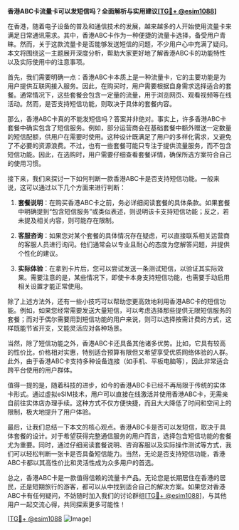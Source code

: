 **香港ABC卡流量卡可以发短信吗？全面解析与实用建议[[TG💪+ @esim1088](https://t.me/s/esim1088)]**

在香港，随着电子设备的普及和通信技术的发展，越来越多的人开始使用流量卡来满足日常通讯需求。其中，香港ABC卡作为一种便捷的流量卡选择，备受用户青睐。然而，关于这款流量卡是否能够发送短信的问题，不少用户心中充满了疑问。本文将围绕这一主题展开深度分析，帮助大家更好地了解香港ABC卡的功能特性以及实际使用中的注意事项。

首先，我们需要明确一点：香港ABC卡本质上是一种流量卡，它的主要功能是为用户提供互联网接入服务。因此，在购买时，用户需要根据自身需求选择适合的套餐。通常情况下，这些套餐会包含一定量的流量，用于浏览网页、观看视频等在线活动。然而，是否支持短信功能，则取决于具体的套餐内容。

那么，香港ABC卡真的不能发短信吗？答案并非绝对。事实上，许多香港ABC卡套餐中确实包含了短信服务。例如，部分运营商会在基础套餐中额外赠送一定数量的短信配额，供用户在需要时使用。这种设计既满足了用户的多样化需求，又避免了不必要的资源浪费。不过，也有一些套餐可能只专注于提供流量服务，而不包含短信功能。因此，在选购时，用户需要仔细查看套餐详情，确保所选方案符合自己的使用习惯。

接下来，我们来探讨一下如何判断一款香港ABC卡是否支持短信功能。一般来说，这可以通过以下几个方面来进行判断：

1. **套餐说明**：在购买香港ABC卡之前，务必详细阅读套餐的具体条款。如果套餐中明确提到“包含短信服务”或类似表述，则说明该卡支持短信功能；反之，若未提及相关内容，则可能存在限制。

2. **客服咨询**：如果您对某个套餐的具体情况存在疑虑，可以直接联系相关运营商的客服人员进行询问。他们通常会以专业且耐心的态度为您解答问题，并提供个性化的建议。

3. **实际体验**：在拿到卡片后，您可以尝试发送一条测试短信，以验证其实际效果。需要注意的是，某些情况下，即使卡本身支持短信功能，也需要手动启用相关设置才能正常使用。

除了上述方法外，还有一些小技巧可以帮助您更高效地利用香港ABC卡的短信功能。例如，如果您经常需要发送大量短信，可以考虑选择那些提供无限短信服务的套餐；而对于偶尔需要用到短信功能的用户来说，则可以选择按需计费的方式，这样既能节省开支，又能灵活应对各种场景。

当然，除了短信功能之外，香港ABC卡还具备其他诸多优势。比如，它具有较高的性价比，价格相对实惠，特别适合预算有限但又希望享受优质网络体验的人群。此外，由于香港ABC卡支持多种设备连接（如手机、平板电脑等），因此非常适合跨平台使用的用户群体。

值得一提的是，随着科技的进步，如今的香港ABC卡已经不再局限于传统的实体卡形式。通过虚拟eSIM技术，用户可以直接在线激活并使用香港ABC卡，无需亲自前往实体店办理手续。这种方式不仅方便快捷，而且大大降低了时间和空间上的限制，极大地提升了用户体验。

最后，让我们总结一下本文的核心观点。香港ABC卡是否可以发短信，取决于具体套餐的设计。对于希望获得完整通信服务的用户而言，选择包含短信功能的套餐尤为重要。同时，通过仔细阅读套餐说明、咨询客服以及实际操作测试等方式，我们可以轻松判断一张卡是否具备短信能力。当然，无论是否支持短信功能，香港ABC卡都以其高性价比和灵活性成为众多用户的首选。

总之，香港ABC卡是一款值得信赖的流量卡产品。无论您是长期居住在香港的居民，还是短期旅行的游客，都可以从中找到适合自己的解决方案。如果您对香港ABC卡有任何疑问，不妨随时加入我们的讨论群组[[TG💪+ @esim1088](https://t.me/s/esim1088)]，与其他用户一起交流心得，共同探索更多可能性！

[[TG💪+ @esim1088](https://t.me/s/esim1088) ![Image](https://i.postimg.cc/4NQfJmqS/Snipaste-2025-05-13-00-14-12.png)]
